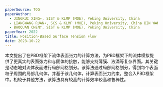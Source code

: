 ```yaml
---
paperSource: TOG
paperAuthor:
  - JINGRUI XING∗, SIST & KLMP (MOE), Peking University, China
  - LIANGWANG RUAN∗, SCS & KLMP (MOE), Peking University, China BIN WANG†, Beijing Institute for General Artificial Intelligence, China BO ZHU, Dartmouth College, United States of America
  - BAOQUAN CHEN†, SIST & KLMP (MOE), Peking University, China
paperYear: 2022
title: Position-Based Surface Tension Flow
date: 2023-10-22
---
```


本文提出了在PBD框架下流体表面张力的计算方法，为PBD框架下的流体模拟提供了更真实的表面张力和与固体的接触，能够支持薄膜、液滴等复杂界面。其关键是动态地对流体表面进行局部网格划分。该算法通过局部网格划分，得到每个表面粒子周围的局部几何体，并基于该几何体，计算表面张力约束，整合入PBD框架中。相较于其他方法，该算法具有较高的计算效率较高和鲁棒性。

<!-- more -->